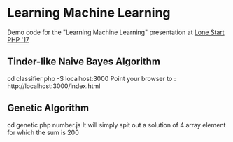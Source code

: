 # Learning Machine Learning
Demo code for the "Learning Machine Learning" presentation at [Lone Start PHP '17](http://lonestarphp.com/)

## Tinder-like Naive Bayes Algorithm
cd classifier
php -S localhost:3000
Point your browser to : http://localhost:3000/index.html

## Genetic Algorithm
cd genetic
php number.js
It will simply spit out a solution of 4 array element for which the sum is 200
